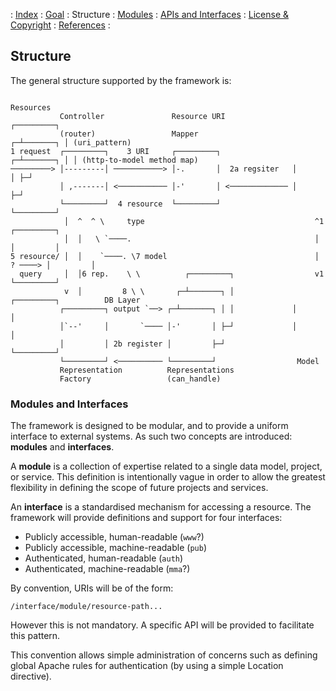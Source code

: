 \: [Index](00-index.md) : [Goal](01-goal.md) : Structure : [Modules](03-modules.md) : [APIs and Interfaces](04-apis-and-interfaces.md) : [License & Copyright](05-license-and-copyright.md) : [References](06-references.md) :

Structure
---------
The general structure supported by the framework is:

                                                                     Resources
               Controller               Resource URI                   ┌─────────┐
               (router)                 Mapper                       ┌─┴───────┐ │ (uri_pattern)
    1 request  ┌─────────┐    3 URI     ┌─────────┐                ┌─┴───────┐ │ │ (http-to-model method map)
    ─────────> │---------│ ───────────> │-.       │  2a regsiter   │         │ ├─┘
               │ ,-------│ <─────────── │-'       │ <───────────── │         ├─┘
               └─────────┘  4 resource  └─────────┘                └─────────┘
                │  ^  ^ \     type                                      ^1             ┌─────────┐
                │  │   \ `────.                                         │              │         │
    5 resource/ │  │    `────. \7 model                                 │      ? ────> │         │
      query     │  │6 rep.    \ \          ┌─────────┐                  v1             └─────────┘
                v  │         8 \ \       ┌─┴───────┐ │             ┌─────────┐          DB Layer
               ┌─────────┐ output `──> ┌─┴───────┐ │ │             │         │
               │`--'     │       `──── │-'       │ ├─┘             │         │
               │         │ 2b register │         ├─┘               └─────────┘
               └─────────┘ <────────── └─────────┘                  Model
               Representation          Representations
               Factory                 (can_handle)

 
### Modules and Interfaces ###
The framework is designed to be modular, and to provide a uniform interface to external systems.  As such two concepts are introduced: **modules** and **interfaces**.

A **module** is a collection of expertise related to a single data model, project, or service.  This definition is intentionally vague in order to allow the greatest flexibility in defining the scope of future projects and services.

An **interface** is a standardised mechanism for accessing a resource.  The framework will provide definitions and support for four interfaces:

* Publicly accessible, human-readable (`www`?)
* Publicly accessible, machine-readable (`pub`)
* Authenticated, human-readable (`auth`)
* Authenticated, machine-readable (`mma`?)

By convention, URIs will be of the form:

    /interface/module/resource-path...

However this is not mandatory.  A specific API will be provided to facilitate this pattern.

This convention allows simple administration of concerns such as defining global Apache rules for authentication (by using a simple Location directive).

